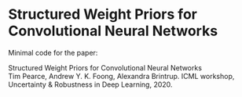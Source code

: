 # Structured Weight Priors for Convolutional Neural Networks

Minimal code for the paper:

Structured Weight Priors for Convolutional Neural Networks  
Tim Pearce, Andrew Y. K. Foong, Alexandra Brintrup. 
ICML workshop, Uncertainty & Robustness in Deep Learning, 2020. 



